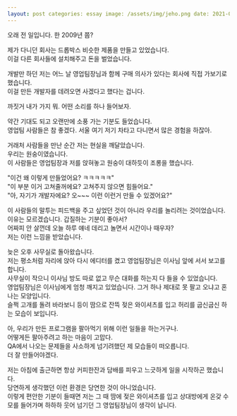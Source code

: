 ```yaml
---
layout: post categories: essay image: /assets/img/jeho.png date: 2021-09-02T14:00:00+09:00
---
```


오래 전 일입니다. 한 2009년 쯤?

제가 다니던 회사는 드롭박스 비슷한 제품을 만들고 있었습니다.  
이걸 다른 회사들에 설치해주고 돈을 벌었습니다.

개발만 하던 저는 어느 날 영업팀장님과 함께 구매 의사가 있다는 회사에 직접 가보기로 했습니다.  
이걸 만든 개발자를 데려오면 사겠다고 했다는 겁니다.

까짓거 내가 가지 뭐. 어떤 소리를 하나 들어보자.

약간 기대도 되고 오랜만에 소풍 가는 기분도 들었습니다.  
영업팀 사람들은 참 좋겠다. 서울 여기 저기 차타고 다니면서 많은 경험을 하잖아.

거래처 사람들을 만난 순간 저는 현실을 깨달았습니다.  
우리는 원숭이였습니다.  
이 사람들은 영업팀장과 저를 앉혀놓고 원숭이 대하듯이 조롱을 했습니다.

"이건 왜 이렇게 만들었어요? ㅋㅋㅋㅋㅋ"  
"이 부분 이거 고쳐줄꺼에요? 고쳐주지 않으면 힘들어요."  
"아, 자기가 개발자에요? 오~~~ 이런 이런거 만들 수 있겠어요?"

이 사람들의 말투는 피드백을 주고 싶었던 것이 아니라 우리를 놀리려는 것이었습니다.  
이유는 모르겠습니다. 갑질하는 기분이 좋아서?  
어짜피 안 살껀데 오늘 하루 얘네 데리고 놀면서 시간이나 때우자?  
저는 이런 느낌을 받았습니다.

늦은 오후 사무실로 돌아왔습니다.  
저는 평소처럼 자리에 앉아 다시 에디터를 켰고 영업팀장님은 이사님 앞에 서서 보고를 합니다.  
사무실이 작으니 이사님 방도 따로 없고 무슨 대화를 하는지 다 들을 수 있었습니다.  
영업팀장님은 이사님에게 엄청 깨지고 있었습니다. 그거 하나 제대로 못 팔고 오냐고 혼나는 모양입니다.  
슬쩍 고개를 돌려 바라보니 등이 땀으로 잔뜩 젖은 와이셔츠를 입고 허리를 굽신굽신 하는 모습이 보입니다.

아, 우리가 만든 프로그램을 팔아먹기 위해 이런 일들을 하는거구나.  
어떻게든 팔아주려고 하는 마음이 고맙다.  
QA에서 나오는 문제들을 사소하게 넘기려했던 제 모습들이 떠오릅니다.  
더 잘 만들어야겠다.

저는 아침에 출근하면 항상 커피한잔과 담배를 피우고 느긋하게 일을 시작하곤 했습니다.  
당연하게 생각했던 이런 환경은 당연한 것이 아니었습니다.  
이렇게 편안한 기분이 들때면 저는 그 때 땀에 젖은 와이셔츠를 입고 상대방에게 온갖 수모를 들어가며 하하하 웃어 넘기던 그 영업팀장님이 생각이 납니다.